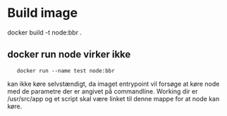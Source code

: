 # Build image

docker build -t node:bbr .

## docker run node virker ikke

```
   docker run --name test node:bbr

```

kan ikke køre selvstændigt, da imaget entrypoint vil forsøge at køre node med de parametre der er angivet på commandline. Working dir er /usr/src/app og et script skal være linket til denne mappe for at node kan køre.


